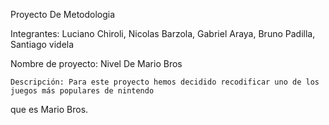 Proyecto De Metodologia

Integrantes: Luciano Chiroli, Nicolas Barzola, Gabriel Araya, Bruno Padilla, Santiago videla



Nombre de proyecto: Nivel De Mario Bros

    Descripción: Para este proyecto hemos decidido recodificar uno de los juegos más populares de nintendo 
que es Mario Bros.

